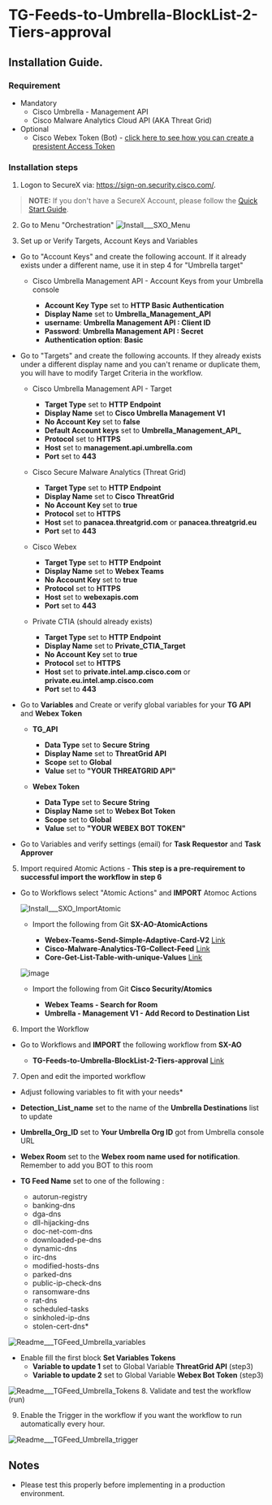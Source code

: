 # TG-Feeds-to-Umbrella-BlockList-2-Tiers-approval

## Installation Guide.

### Requirement

* Mandatory
  * Cisco Umbrella - Management API
  * Cisco Malware Analytics Cloud API (AKA Threat Grid)
* Optional
  * Cisco Webex Token (Bot) - [click here to see how you can create a presistent Access Token](https://github.com/iberlinson/SX-AO/blob/main/WebexAccessToken.md)
  
### Installation steps


1. Logon to SecureX via: https://sign-on.security.cisco.com/. 
> **NOTE:** If you don't have a SecureX Account, please follow the [Quick Start Guide](https://www.cisco.com/c/en/us/td/docs/security/secure-sign-on/sso-quick-start-guide/sso-qsg-welcome.html).
2. Go to Menu "Orchestration" 
  ![Install___SXO_Menu](/Images/Install___SXO_Menu.jpg)

3. Set up or Verify Targets, Account Keys and Variables

* Go to "Account Keys" and create the following account. If it already exists under a different name, use it in step 4 for "Umbrella target"

  * Cisco Umbrella Management API - Account Keys from your Umbrella console
  
    * **Account Key Type** set to **HTTP Basic Authentication**
    * **Display Name** set to **Umbrella_Management_API**
    * **username**: **Umbrella Management API : Client ID**
    * **Password**: **Umbrella Management API : Secret**
    * **Authentication option**: **Basic**
 
* Go to "Targets" and create the following accounts. If they already exists under a different display name and you can't rename or duplicate them, you will have to modify Target Criteria in the workflow.
  
  * Cisco Umbrella Management API - Target
    * **Target Type** set to **HTTP Endpoint**
    * **Display Name** set to **Cisco Umbrella Management V1**
    * **No Account Key** set to **false**
    * **Default Account keys** set to **Umbrella_Management_API_**
    * **Protocol** set to **HTTPS**
    * **Host** set to **management.api.umbrella.com**
    * **Port** set to **443**
  
  
  * Cisco Secure Malware Analytics (Threat Grid)
    * **Target Type** set to **HTTP Endpoint**
    * **Display Name** set to **Cisco ThreatGrid**
    * **No Account Key** set to **true**
    * **Protocol** set to **HTTPS**
    * **Host** set to **panacea.threatgrid.com** or **panacea.threatgrid.eu**
    * **Port** set to **443**
  
  * Cisco Webex
    * **Target Type** set to **HTTP Endpoint**
    * **Display Name** set to **Webex Teams**
    * **No Account Key** set to **true**
    * **Protocol** set to **HTTPS**
    * **Host** set to **webexapis.com**
    * **Port** set to **443**

  * Private CTIA (should already exists)
    * **Target Type** set to **HTTP Endpoint**
    * **Display Name** set to **Private_CTIA_Target**
    * **No Account Key** set to **true**
    * **Protocol** set to **HTTPS**
    * **Host** set to **private.intel.amp.cisco.com** or **private.eu.intel.amp.cisco.com**
    * **Port** set to **443**


* Go to **Variables** and Create or verify global variables for your **TG API** and **Webex Token**
  
  * **TG_API**
    * **Data Type** set to **Secure String**
    * **Display Name** set to **ThreatGrid API**
    * **Scope** set to **Global**
    * **Value** set to **"YOUR THREATGRID API"**
  
  * **Webex Token**
    * **Data Type** set to **Secure String**
    * **Display Name** set to **Webex Bot Token**
    * **Scope** set to **Global**
    * **Value** set to **"YOUR WEBEX BOT TOKEN"**
    
* Go to Variables and verify settings (email) for **Task Requestor** and **Task Approver**
  

5. Import required Atomic Actions - **This step is a pre-requirement to successful import the workflow in step 6**

* Go to Workflows select "Atomic Actions" and **IMPORT** Atomoc Actions


  ![Install___SXO_ImportAtomic](/Images/Install___SXO_ImportAtomic.jpg)
  
  * Import the following from Git **SX-AO-AtomicActions**
  
    * **Webex-Teams-Send-Simple-Adaptive-Card-V2** [Link](https://github.com/iberlinson/SX-AO/tree/main/Atomics/Webex-Teams-Send-Simple-Adaptive-Card-V2__definition_workflow_01MXL3QX1CI992DKEA4Anda0qAiNhyIdcCm)
    * **Cisco-Malware-Analytics-TG-Collect-Feed** [Link](https://github.com/iberlinson/SX-AO/tree/main/Atomics/Cisco-Malware-Analytics-TG-Collect-Feed__definition_workflow_01QFLDMMVX5L61VvlcUzlpg7Jp7vBMaDeFU)
    * **Core-Get-List-Table-with-unique-Values** [Link](https://github.com/iberlinson/SX-AO/tree/main/Atomics/Core-Get-List-Table-with-unique-Values__definition_workflow_01JQV4DC02D934XLB7J1u6CcmV9yNotBbE3)

  
  ![image](https://user-images.githubusercontent.com/41740851/111790249-4bb33200-88c2-11eb-981c-2ab6a4cc10b0.png)

  * Import the following from Git **Cisco Security/Atomics**
  
    * **Webex Teams - Search for Room**
    * **Umbrella - Management V1 - Add Record to Destination List**

6. Import the Workflow

* Go to Workflows and **IMPORT** the following workflow from **SX-AO**

  * **TG-Feeds-to-Umbrella-BlockList-2-Tiers-approval** [Link](https://github.com/iberlinson/SX-AO/tree/main/Workflows/TG-Feeds-to-Umbrella-BlockList-2-Tiers-approval__definition_workflow_01QFMWUZAEW9Z7O9qE3CoSTpLenZc3GTMb8)

7. Open and edit the imported workflow 

*  Adjust following variables to fit with your needs*
  
  * **Detection_List_name** set to the name of the **Umbrella Destinations** list to update
  * **Umbrella_Org_ID** set to **Your Umbrella Org ID** got from Umbrella console URL
  * **Webex Room** set to the **Webex room name used for notification**. Remember to add you BOT to this room
  * **TG Feed Name** set to one of the following :
    * autorun-registry
    * banking-dns
    * dga-dns
    * dll-hijacking-dns
    * doc-net-com-dns
    * downloaded-pe-dns
    * dynamic-dns
    * irc-dns
    * modified-hosts-dns
    * parked-dns
    * public-ip-check-dns
    * ransomware-dns
    * rat-dns
    * scheduled-tasks
    * sinkholed-ip-dns
    * stolen-cert-dns*
    
![Readme___TGFeed_Umbrella_variables](https://github.com/iberlinson/SX-AO/blob/main/Images/Readme___TGFeed_Umbrella_variables.png)
    
* Enable fill the first block **Set Variables Tokens**
  * **Variable to update 1** set to Global Variable **ThreatGrid API** (step3)
  * **Variable to update 2** set to Global Variable **Webex Bot Token** (step3)
  
![Readme___TGFeed_Umbrella_Tokens](https://github.com/iberlinson/SX-AO/blob/main/Images/Readme___TGFeed_Umbrella_Tokens.png)
8. Validate and test the workflow (run)

9. Enable the Trigger in the workflow if you want the workflow to run automatically every hour.

![Readme___TGFeed_Umbrella_trigger](https://github.com/iberlinson/SX-AO/blob/main/Images/Readme___TGFeed_Umbrella_trigger.png)

## Notes
* Please test this properly before implementing in a production environment. 
  
